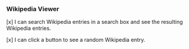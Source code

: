 ### Wikipedia Viewer ###

[x] I can search Wikipedia entries in a search box and see the resulting Wikipedia entries.

[x] I can click a button to see a random Wikipedia entry.